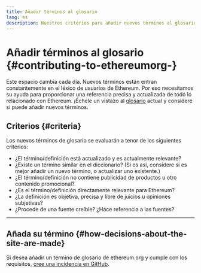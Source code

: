 ```yaml
---
title: Añadir términos al glosario
lang: es
description: Nuestros criterios para añadir nuevos términos al glosario ethereum.org
---
```


# Añadir términos al glosario {#contributing-to-ethereumorg-}

Este espacio cambia cada día. Nuevos términos están entran constantemente en el léxico de usuarios de Ethereum. Por eso necesitamos su ayuda para proporcionar una referencia precisa y actualizada de todo lo relacionado con Ethereum. ¡Échele un vistazo al [glosario](/glossary/) actual y considere si puede añadir nuevos términos.

## Criterios {#criteria}

Los nuevos términos de glosario se evaluarán a tenor de los siguientes criterios:

- ¿El término/definición está actualizado y es actualmente relevante?
- ¿Existe un término similar en el diccionario? (Si es así, considere si es mejor añadir un nuevo término, o actualizar uno existente.)
- ¿El término/definición no contiene publicidad de productos u otro contenido promocional?
- ¿Es el término/definición directamente relevante para Ethereum?
- ¿La definición es objetiva, precisa y libre de juicios u opiniones subjetivas?
- ¿Procede de una fuente creíble? ¿Hace referencia a las fuentes?

---

## Añada su término {#how-decisions-about-the-site-are-made}

Si desea añadir un término de glosario de ethereum.org y cumple con los requisitos, [cree una incidencia en GitHub](https://github.com/ethereum/ethereum-org-website/issues/new?assignees=&labels=feature+%3Asparkles%3A%2Ccontent+%3Afountain_pen%3A&template=suggest_glossary_term.yaml).
